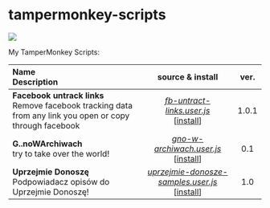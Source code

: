 <!-- File auto-generated, do not edit manually! -->
# tampermonkey-scripts
![](https://github.com/burtek/tampermonkey-scripts/workflows/edit-readme/badge.svg)

My TamperMonkey Scripts:

 **Name**<br />Description<br /> | source & install | ver. 
 :------------------------------ | :--------------: | :-----: 
**Facebook untrack links**<br />Remove facebook tracking data from any link you open or copy through facebook | [_fb-untract-links.user.js_](./fb-untract-links.user.js)<br />[[install](https://github.com/burtek/tampermonkey-scripts/raw/master/fb-untract-links.user.js)] | 1.0.1
**G..noWArchiwach**<br />try to take over the world! | [_gno-w-archiwach.user.js_](./gno-w-archiwach.user.js)<br />[[install](https://github.com/burtek/tampermonkey-scripts/raw/master/gno-w-archiwach.user.js)] | 0.1
**Uprzejmie Donoszę**<br />Podpowiadacz opisów do Uprzejmie Donoszę! | [_uprzejmie-donosze-samples.user.js_](./uprzejmie-donosze-samples.user.js)<br />[[install](https://github.com/burtek/tampermonkey-scripts/raw/master/uprzejmie-donosze-samples.user.js)] | 1.0